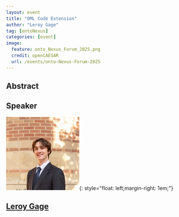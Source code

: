 ```yaml
---
layout: event
title: "OML Code Extension"
author: "Leroy Gage"
tag: [ontoNexus]
categories: [event]
image:
  feature: onto_Nexus_Forum_2025.png
  credit: openCAESAR
  url: /events/onto-Nexus-Forum-2025
---
```


## Abstract


## Speaker

![Leroy Gage](img/Gage.jpeg){: style="float: left;margin-right: 1em;"}

<h2><a href="mailto:leroylightning@g.ucla.edu">Leroy Gage</a></h2>